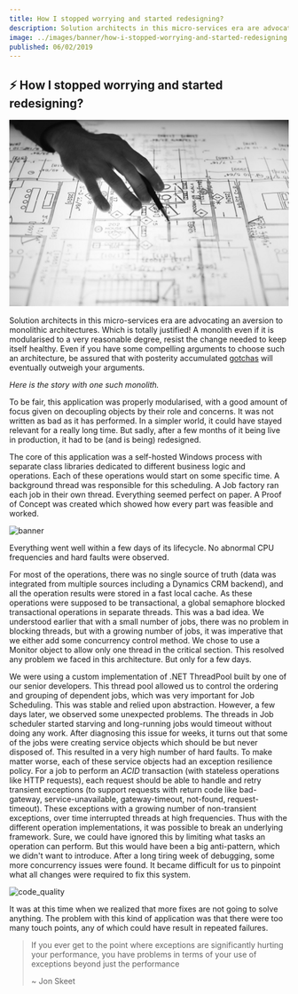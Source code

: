```yaml
---
title: How I stopped worrying and started redesigning?
description: Solution architects in this micro-services era are advocating an aversion to monolithic architectures. Here is the story with one such monolith.
image: ../images/banner/how-i-stopped-worrying-and-started-redesigning.jpeg
published: 06/02/2019
---
```


## ⚡ How I stopped worrying and started redesigning?

![banner](../images/banner/how-i-stopped-worrying-and-started-redesigning.jpeg)

Solution architects in this micro-services era are advocating an aversion to monolithic architectures. Which is totally justified! A monolith even if it is modularised to a very reasonable degree, resist the change needed to keep itself healthy. Even if you have some compelling arguments to choose such an architecture, be assured that with posterity accumulated [gotchas](https://www.urbandictionary.com/define.php?term=gotcha) will eventually outweigh your arguments.


*Here is the story with one such monolith.*

To be fair, this application was properly modularised, with a good amount of focus given on decoupling objects by their role and concerns. It was not written as bad as it has performed. In a simpler world, it could have stayed relevant for a really long time. But sadly, after a few months of it being live in production, it had to be (and is being) redesigned.

The core of this application was a self-hosted Windows process with separate class libraries dedicated to different business logic and operations. Each of these operations would start on some specific time. A background thread was responsible for this scheduling. A Job factory ran each job in their own thread. Everything seemed perfect on paper. A Proof of Concept was created which showed how every part was feasible and worked.

![banner](https://cdn-images-1.medium.com/max/1600/0*jzTfbstmjQZ8UFSn.png)

Everything went well within a few days of its lifecycle. No abnormal CPU frequencies and hard faults were observed.

For most of the operations, there was no single source of truth (data was integrated from multiple sources including a Dynamics CRM backend), and all the operation results were stored in a fast local cache. As these operations were supposed to be transactional, a global semaphore blocked transactional operations in separate threads. This was a bad idea. We understood earlier that with a small number of jobs, there was no problem in blocking threads, but with a growing number of jobs, it was imperative that we either add some concurrency control method. We chose to use a Monitor object to allow only one thread in the critical section. This resolved any problem we faced in this architecture. But only for a few days.

We were using a custom implementation of .NET ThreadPool built by one of our senior developers. This thread pool allowed us to control the ordering and grouping of dependent jobs, which was very important for Job Scheduling. This was stable and relied upon abstraction. However, a few days later, we observed some unexpected problems. The threads in Job scheduler started starving and long-running jobs would timeout without doing any work. After diagnosing this issue for weeks, it turns out that some of the jobs were creating service objects which should be but never disposed of. This resulted in a very high number of hard faults. To make matter worse, each of these service objects had an exception resilience policy. For a job to perform an _ACID_ transaction (with stateless operations like HTTP requests), each request should be able to handle and retry transient exceptions (to support requests with return code like bad-gateway, service-unavailable, gateway-timeout, not-found, request-timeout). These exceptions with a growing number of non-transient exceptions, over time interrupted threads at high frequencies. Thus with the different operation implementations, it was possible to break an underlying framework. Sure, we could have ignored this by limiting what tasks an operation can perform. But this would have been a big anti-pattern, which we didn't want to introduce. After a long tiring week of debugging, some more concurrency issues were found. It became difficult for us to pinpoint what all changes were required to fix this system.

![code_quality](https://imgs.xkcd.com/comics/code_quality_2.png)

It was at this time when we realized that more fixes are not going to solve anything. The problem with this kind of application was that there were too many touch points, any of which could have result in repeated failures.

> If you ever get to the point where exceptions are significantly hurting your performance, you have problems in terms of your use of exceptions beyond just the performance
>
> ~ Jon Skeet
